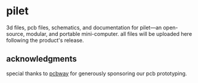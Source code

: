 # pilet
3d files, pcb files, schematics, and documentation for pilet—an open-source, modular, and portable mini-computer. 
all files will be uploaded here following the product's release.

## acknowledgments
special thanks to [pcbway](https://github.com/pcbway) for generously sponsoring our pcb prototyping.
